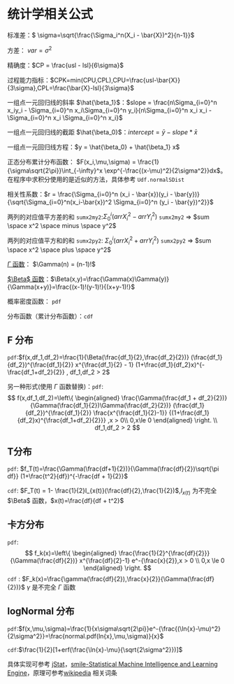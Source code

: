 # 统计学相关公式

标准差：$ \sigma=\sqrt{\frac{\Sigma_i^n(X_i - \bar{X})^2}{n-1}}$ 

方差： $var = \sigma^2$

精确度：$CP = \frac{usl - lsl}{6\sigma}$ 

过程能力指标：$CPK=min(CPU,CPL),CPU=\frac{usl-\bar{X}}{3\sigma},CPL=\frac{\bar{X}-lsl}{3\sigma}$

一组点一元回归线的斜率 $\hat{\beta_1}$：$slope = \frac{n\Sigma_{i=0}^n x_iy_i - \Sigma_{i=0}^n x_i\Sigma_{i=0}^n y_i}{n\Sigma_{i=0}^n x_i x_i - \Sigma_{i=0}^n x_i \Sigma_{i=0}^n x_i}$

一组点一元回归线的截距 $\hat{\beta_0}$：$intercept = \bar{y}-slope * \bar{x}$ 

一组点一元回归线方程：$y = \hat{\beta_0} + \hat{\beta_1} x$

正态分布累计分布函数： $F(x_i,\mu,\sigma) = \frac{1}{\sigma\sqrt{2\pi}}\int_{-\infty}^x \exp^{-\frac{(x-\mu)^2}{2\sigma^2}}dx$。在程序中求积分使用的是近似的方法，具体参考 `Udf.normalSDist`

相关性系数：$r = \frac{\Sigma_{i=0}^n (x_i - \bar{x})(y_i - \bar{y})}{\sqrt{\Sigma_{i=0}^n(x_i-\bar{x})^2 \Sigma_{i=0}^n (y_i - \bar{y})^2}}$

两列的对应值平方差的和 `sumx2my2`:$\Sigma_0^i{(arrX_i^2-arrY_i^2)}$  `sumx2my2` => $sum \space x^2 \space minus \space y^2$

两列的对应值平方和的和 `sumx2py2`: $\Sigma_0^i{(arrX_i^2+arrY_i^2)}$ `sumx2py2` => $sum \space x^2 \space plus \space y^2$

[$\Gamma$ 函数]([https://zh.wikipedia.org/wiki/%CE%93%E5%87%BD%E6%95%B0](https://zh.wikipedia.org/wiki/Γ函数))： $\Gamma(n) = (n-1)!$

[$\Beta$ 函数]([https://zh.wikipedia.org/wiki/%CE%92%E5%87%BD%E6%95%B0](https://zh.wikipedia.org/wiki/Β函数))：$\Beta(x,y)=\frac{\Gamma(x)\Gamma(y)}{\Gamma(x+y)}=\frac{(x-1)!(y-1)!}{(x+y-1)!}$

概率密度函数： `pdf`

分布函数（累计分布函数）：`cdf`

## F 分布

`pdf`:$f(x,df_1,df_2)=\frac{1}{\Beta(\frac{df_1}{2},\frac{df_2}{2})} (\frac{df_1}{df_2})^{\frac{df_1}{2}} x^{\frac{df_1}{2} - 1} (1+\frac{df_1}{df_2}x)^{-\frac{df_1+df_2}{2}} , df_1,df_2 > 2$

另一种形式(使用 $\Gamma$ 函数替换)：`pdf`:
$$
f(x,df_1,df_2)=\left\{
\begin{aligned}
\frac{\Gamma(\frac{df_1 + df_2}{2})}{\Gamma(\frac{df_1}{2})\Gamma(\frac{df_2}{2})} (\frac{df_1}{df_2})^{\frac{df_1}{2}} \frac{x^{\frac{df_1}{2}-1}} {(1+\frac{df_1}{df_2}x)^{\frac{df_1+df_2}{2}}} ,x > 0\\
0,x\le 0 
\end{aligned}
\right. \\
df_1,df_2 > 2
$$


## T分布

`pdf`: $f_T(t)=\frac{\Gamma(\frac{df+1}{2})}{\Gamma(\frac{df}{2})\sqrt{\pi df}} (1+\frac{t^2}{df})^{-\frac{df + 1}{2}}$ 

`cdf`: $F_T(t) = 1- \frac{1}{2}I_{x(t)}(\frac{df}{2},\frac{1}{2})$,$I_{x(t)}$ 为不完全$\Beta$ 函数，$x(t)=\frac{df}{df + t^2}$



## 卡方分布

`pdf`:
$$
f_k(x)=\left\{
\begin{aligned}
\frac{\frac{1}{2}^{\frac{df}{2}}}{\Gamma(\frac{df}{2})} x^{\frac{df}{2}-1} e^-{\frac{x}{2}},x > 0 \\ 
0,x \le 0
\end{aligned}
\right.
$$
`cdf` : $F_k(x)=\frac{\gamma(\frac{df}{2}),\frac{x}{2}}{\Gamma(\frac{df}{2})}$ $\gamma$ 是不完全 $\Gamma$ 函数



## logNormal 分布

`pdf`:$f(x,\mu,\sigma)=\frac{1}{x\sigma\sqrt{2\pi}}e^-{\frac{(\ln{x}-\mu)^2}{2\sigma^2}}=\frac{normal.pdf(ln{x},\mu,\sigma)}{x}$

`cdf`:$\frac{1}{2}[1+erf(\frac{\ln{x}-\mu}{\sqrt{2\sigma^2}})]$



具体实现可参考 [jStat](https://github.com/jstat/jstat)，[smile-Statistical Machine Intelligence and Learning Engine](https://github.com/haifengl/smile/tree/master/math/src/main/java/smile/stat/distribution)，原理可参考[wikipedia](https://zh.wikipedia.org/) 相关词条

